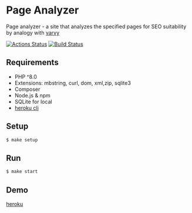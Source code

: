# Page Analyzer


Page analyzer - a site that analyzes the specified pages for SEO suitability by analogy with [varvy](https://varvy.com/pagespeed/)

[![Actions Status](https://github.com/taponomarev/php-project-lvl3/workflows/hexlet-check/badge.svg)](https://github.com/taponomarev/php-project-lvl3/actions)
[![Build Status](https://github.com/taponomarev/php-project-lvl3/workflows/Build/badge.svg)](https://github.com/taponomarev/php-project-lvl3/actions)

## Requirements

* PHP ^8.0
* Extensions: mbstring, curl, dom, xml,zip, sqlite3
* Composer
* Node.js & npm
* SQLite for local
* [heroku cli](https://devcenter.heroku.com/articles/heroku-cli#download-and-install)

## Setup

```sh
$ make setup
```

## Run

```sh
$ make start
```

## Demo

[heroku](https://page-analyzer.herokuapp.com/)
